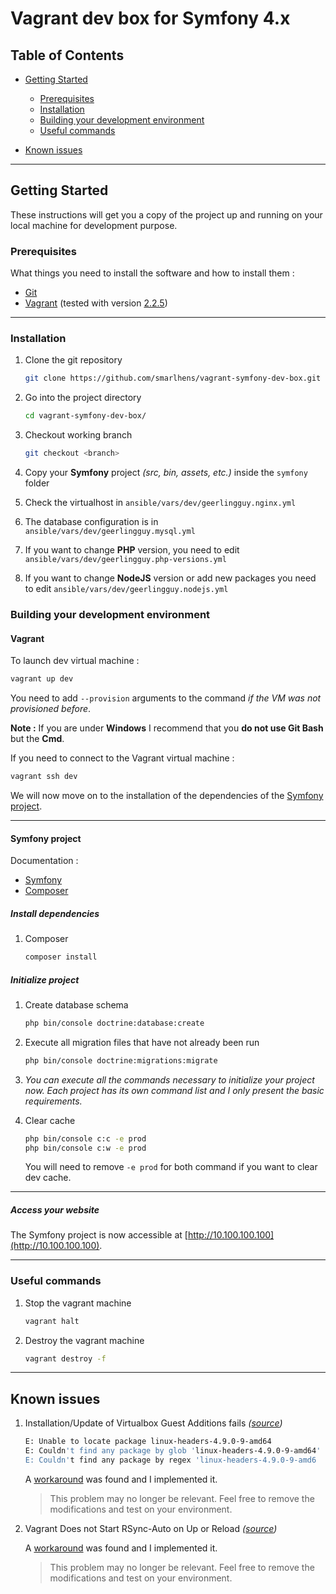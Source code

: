 # Vagrant dev box for Symfony 4.x

## Table of Contents

- [Getting Started](#getting-started)
  - [Prerequisites](#prerequisites)
  - [Installation](#installation)
  - [Building your development environment](#building-your-development-environment)
  - [Useful commands](#useful-commands)

- [Known issues](#known-issues)

---  

## Getting Started

These instructions will get you a copy of the project up and running on your local machine for development purpose.

### Prerequisites

What things you need to install the software and how to install them : 

* [Git](https://git-scm.com/)
* [Vagrant](https://www.vagrantup.com/) (tested with version [2.2.5](https://releases.hashicorp.com/vagrant/2.2.5/))

---
  
### Installation

1. Clone the git repository
   ```bash
   git clone https://github.com/smarlhens/vagrant-symfony-dev-box.git
   ```

1. Go into the project directory
   ```bash
   cd vagrant-symfony-dev-box/
   ```

1. Checkout working branch

   ```bash
   git checkout <branch>
   ```

1. Copy your **Symfony** project *(src, bin, assets, etc.)* inside the `symfony` folder

1. Check the virtualhost in `ansible/vars/dev/geerlingguy.nginx.yml`

1. The database configuration is in `ansible/vars/dev/geerlingguy.mysql.yml`

1. If you want to change **PHP** version, you need to edit `ansible/vars/dev/geerlingguy.php-versions.yml`

1. If you want to change **NodeJS** version or add new packages you need to edit `ansible/vars/dev/geerlingguy.nodejs.yml`

### Building your development environment

#### Vagrant 

To launch dev virtual machine :
```bash
vagrant up dev
```

You need to add ```--provision``` arguments to the command _if the VM was not provisioned before_.

**Note :** If you are under **Windows** I recommend that you **do not use Git Bash** but the **Cmd**.

If you need to connect to the Vagrant virtual machine :
```bash
vagrant ssh dev
```

We will now move on to the installation of the dependencies of the [Symfony project](#symfony-project).

---

#### Symfony project

Documentation :
* [Symfony](https://symfony.com/doc/current/index.html)
* [Composer](https://getcomposer.org/doc/)

##### Install dependencies

1. Composer

   ```bash
   composer install
   ```

##### Initialize project

1. Create database schema

   ```bash
   php bin/console doctrine:database:create
   ```

1. Execute all migration files that have not already been run

   ```bash
   php bin/console doctrine:migrations:migrate
   ```

1. *You can execute all the commands necessary to initialize your   project now. Each project has its own command list and I only present the basic requirements.*

1. Clear cache

   ```bash
   php bin/console c:c -e prod
   php bin/console c:w -e prod
   ```

   You will need to remove ```-e prod``` for both command if you want to clear dev cache.

---

##### Access your website

The Symfony project is now accessible at [http://10.100.100.100](http://10.100.100.100).

---

### Useful commands

1. Stop the vagrant machine

   ```bash
   vagrant halt
   ```

1. Destroy the vagrant machine

   ```bash
   vagrant destroy -f
   ```

---

## Known issues

1. Installation/Update of Virtualbox Guest Additions fails *([source](https://github.com/dotless-de/vagrant-vbguest/issues/351))*

   ```bash
   E: Unable to locate package linux-headers-4.9.0-9-amd64
   E: Couldn't find any package by glob 'linux-headers-4.9.0-9-amd64'
   E: Couldn't find any package by regex 'linux-headers-4.9.0-9-amd6
   ```

   A [workaround]((https://github.com/dotless-de/vagrant-vbguest/issues/351#issuecomment-538096696)) was found and I implemented it. 
   > This problem may no longer be relevant. Feel free to remove the modifications and test on your environment.

1. Vagrant Does not Start RSync-Auto on Up or Reload *([source](https://github.com/hashicorp/vagrant/issues/10002))*

   A [workaround](https://github.com/hashicorp/vagrant/issues/10002#issuecomment-419503397) was found and I implemented it. 
   > This problem may no longer be relevant. Feel free to remove the modifications and test on your environment.
